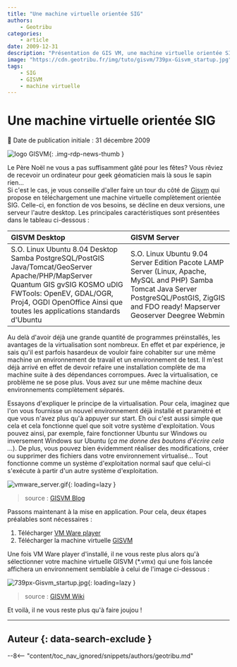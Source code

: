 ```yaml
---
title: "Une machine virtuelle orientée SIG"
authors:
    - Geotribu
categories:
    - article
date: 2009-12-31
description: "Présentation de GIS VM, une machine virtuelle orientée SIG"
image: "https://cdn.geotribu.fr/img/tuto/gisvm/739px-Gisvm_startup.jpg"
tags:
    - SIG
    - GISVM
    - machine virtuelle
---
```


# Une machine virtuelle orientée SIG

:calendar: Date de publication initiale : 31 décembre 2009

![logo GISVM](https://cdn.geotribu.fr/img/tuto/gisvm/gisvm_logo.png){: .img-rdp-news-thumb }

Le Père Noël ne vous a pas suffisamment gâté pour les fêtes? Vous rêviez de recevoir un ordinateur pour geek géomaticien mais là sous le sapin rien...  
Si c'est le cas, je vous conseille d'aller faire un tour du côté de [Gisvm](http://gisvm.com/) qui propose en téléchargement une machine virtuelle complètement orientée SIG. Celle-ci, en fonction de vos besoins, se décline en deux versions, une serveur l'autre desktop. Les principales caractéristiques sont présentées dans le tableau ci-dessous :

| GISVM **Desktop** | GISVM **Server** |
| :- | :- |
| S.O. Linux Ubuntu 8.04 Desktop  Samba PostgreSQL/PostGIS  Java/Tomcat/GeoServer Apache/PHP/MapServer  Quantum GIS gvSIG  KOSMO uDIG  FWTools: OpenEV, GDAL/OGR, Proj4, OGDI OpenOffice  Ainsi que toutes les applications standards d'Ubuntu | S.O. Linux Ubuntu 9.04 Server Edition  Pacote LAMP Server (Linux, Apache, MySQL and PHP) Samba  Tomcat Java Server PostgreSQL/PostGIS, ZigGIS and FDO ready!  Mapserver Geoserver  Deegree  Webmin |

Au delà d'avoir déjà une grande quantité de programmes préinstallés, les avantages de la virtualisation sont nombreux. En effet et par expérience, je sais qu'il est parfois hasardeux de vouloir faire cohabiter sur une même machine un environnement de travail et un environnement de test. Il m'est déjà arrivé en effet de devoir refaire une installation complète de ma machine suite à des dépendances corrompues. Avec la virtualisation, ce problème ne se pose plus. Vous avez sur une même machine deux environnements complètement séparés.

Essayons d'expliquer le principe de la virtualisation. Pour cela, imaginez que l'on vous fournisse un nouvel environnement déjà installé et paramétré et que vous n'avez plus qu'à appuyer sur start. Eh oui c'est aussi simple que cela et cela fonctionne quel que soit votre système d'exploitation. Vous pouvez ainsi, par exemple, faire fonctionner Ubuntu sur Windows ou inversement Windows sur Ubuntu (*ça me donne des boutons d'écrire cela ...*). De plus, vous pouvez bien évidemment réaliser des modifications, créer ou supprimer des fichiers dans votre environnement virtualisé... Tout fonctionne comme un système d'exploitation normal sauf que celui-ci s'exécute à partir d'un autre système d'exploitation.

![vmware_server.gif](https://cdn.geotribu.fr/img/tuto/gisvm/vmware_server.gif){: loading=lazy }

> source : [GISVM Blog](http://www.gisvm.com/blog/?p=207)

Passons maintenant à la mise en application. Pour cela, deux étapes préalables sont nécessaires :

1. Télécharger [VM Ware player](http://www.vmware.com/download/player/)
1. Télécharger la machine virtuelle [GISVM](http://gisvm.com/download.html)

Une fois VM Ware player d'installé, il ne vous reste plus alors qu'à sélectionner votre machine virtuelle GISVM (*.vmx) qui une fois lancée affichera un environnement semblable à celui de l'image ci-dessous :

![739px-Gisvm_startup.jpg](https://cdn.geotribu.fr/img/tuto/gisvm/739px-Gisvm_startup.jpg){: loading=lazy }

> source : [GISVM Wiki](http://gisvm.com/wiki/index.php?title=GISVM_Desktop)

Et voilà, il ne vous reste plus qu'à faire joujou !

----

## Auteur {: data-search-exclude }

--8<-- "content/toc_nav_ignored/snippets/authors/geotribu.md"
